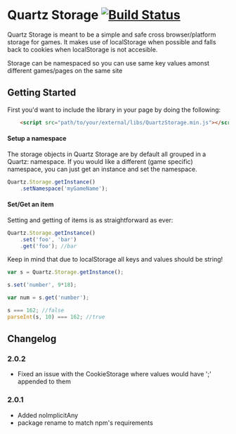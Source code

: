 Quartz Storage [![Build Status](https://travis-ci.org/gembly/quartz-storage.svg?branch=master)](https://travis-ci.org/gembly/quartz-storage)
==============

Quartz Storage is meant to be a simple and safe cross browser/platform storage for games.
It makes use of localStorage when possible and falls back to cookies when localStorage is not accesible.

Storage can be namespaced so you can use same key values amonst different games/pages on the same site

Getting Started
---------------

First you'd want to include the library in your page by doing the following:

```html
    <script src="path/to/your/external/libs/QuartzStorage.min.js"></script>
```

#### Setup a namespace

The storage objects in Quartz Storage are by default all grouped in a Quartz: namespace.
If you would like a different (game specific) namespace, you can just get an instance and set the namespace.

```javascript
Quartz.Storage.getInstance()
    .setNamespace('myGameName');
```

#### Set/Get an item

Setting and getting of items is as straightforward as ever:

```javascript
Quartz.Storage.getInstance()
    .set('foo', 'bar')
    .get('foo'); //bar
```

Keep in mind that due to localStorage all keys and values should be string!

```javascript
var s = Quartz.Storage.getInstance();

s.set('number', 9*18);

var num = s.get('number');

s === 162; //false
parseInt(s, 10) === 162; //true
```

Changelog
---------
### 2.0.2
 - Fixed an issue with the CookieStorage where values would have ';' appended to them

### 2.0.1
 - Added noImplicitAny
 - package rename to match npm's requirements
